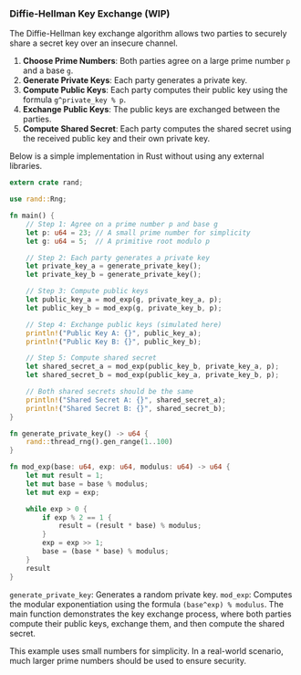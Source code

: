 ### Diffie-Hellman Key Exchange (WIP)

The Diffie-Hellman key exchange algorithm allows two parties to securely share a secret key over an insecure channel. 

1. **Choose Prime Numbers**: Both parties agree on a large prime number `p` and a base `g`.
2. **Generate Private Keys**: Each party generates a private key.
3. **Compute Public Keys**: Each party computes their public key using the formula `g^private_key % p`.
4. **Exchange Public Keys**: The public keys are exchanged between the parties.
5. **Compute Shared Secret**: Each party computes the shared secret using the received public key and their own private key.

Below is a simple implementation in Rust without using any external libraries.

```rust
extern crate rand;

use rand::Rng;

fn main() {
    // Step 1: Agree on a prime number p and base g
    let p: u64 = 23; // A small prime number for simplicity
    let g: u64 = 5;  // A primitive root modulo p

    // Step 2: Each party generates a private key
    let private_key_a = generate_private_key();
    let private_key_b = generate_private_key();

    // Step 3: Compute public keys
    let public_key_a = mod_exp(g, private_key_a, p);
    let public_key_b = mod_exp(g, private_key_b, p);

    // Step 4: Exchange public keys (simulated here)
    println!("Public Key A: {}", public_key_a);
    println!("Public Key B: {}", public_key_b);

    // Step 5: Compute shared secret
    let shared_secret_a = mod_exp(public_key_b, private_key_a, p);
    let shared_secret_b = mod_exp(public_key_a, private_key_b, p);

    // Both shared secrets should be the same
    println!("Shared Secret A: {}", shared_secret_a);
    println!("Shared Secret B: {}", shared_secret_b);
}

fn generate_private_key() -> u64 {
    rand::thread_rng().gen_range(1..100)
}

fn mod_exp(base: u64, exp: u64, modulus: u64) -> u64 {
    let mut result = 1;
    let mut base = base % modulus;
    let mut exp = exp;

    while exp > 0 {
        if exp % 2 == 1 {
            result = (result * base) % modulus;
        }
        exp = exp >> 1;
        base = (base * base) % modulus;
    }
    result
}
```

`generate_private_key`: Generates a random private key. `mod_exp`: Computes the modular exponentiation using the formula `(base^exp) % modulus`. The main function demonstrates the key exchange process, where both parties compute their public keys, exchange them, and then compute the shared secret.

This example uses small numbers for simplicity. In a real-world scenario, much larger prime numbers should be used to ensure security.